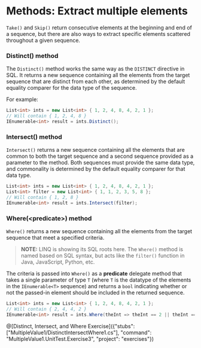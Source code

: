 [//]: # (GENERATED FILE -- DO NOT EDIT)
# Methods: Extract multiple elements

`Take()` and `Skip()` return consecutive elements at the beginning and end of a sequence, but there are also ways to extract specific elements scattered throughout a given sequence.

### Distinct() method
The `Distinct()` method works the same way as the `DISTINCT` directive in SQL. It returns a new sequence containing all the elements from the target sequence that are distinct from each other, as determined by the default equality comparer for the data type of the sequence.

For example:

```csharp
List<int> ints = new List<int> { 1, 2, 4, 8, 4, 2, 1 };
// Will contain { 1, 2, 4, 8 }
IEnumerable<int> result = ints.Distinct();
```

### Intersect() method
`Intersect()` returns a new sequence containing all the elements that are common to both the target sequence and a second sequence provided as a parameter to the method. Both sequences must provide the same data type, and commonality is determined by the default equality comparer for that data type.

```csharp
List<int> ints = new List<int> { 1, 2, 4, 8, 4, 2, 1 };
List<int> filter = new List<int> { 1, 1, 2, 3, 5, 8 };
// Will contain { 1, 2, 8 }
IEnumerable<int> result = ints.Intersect(filter);
```

### Where(&lt;predicate&gt;) method
`Where()` returns a new sequence containing all the elements from the target sequence that meet a specified criteria.

> **NOTE:** LINQ is showing its SQL roots here. The `Where()` method is named based on SQL syntax, but acts like the `filter()` function in Java, JavaScript, Python, etc.

The criteria is passed into `Where()` as a **predicate** delegate method that takes a single parameter of type `T` (where `T` is the datatype of the elements in the `IEnumerable<T>` sequence) and returns a `bool` indicating whether or not the passed-in element should be included in the returned sequence.

```csharp
List<int> ints = new List<int> { 1, 2, 4, 8, 4, 2, 1 };
// Will contain { 2, 4, 4, 2 }
IEnumerable<int> result = ints.Where(theInt => theInt == 2 || theInt == 4);
```

@[Distinct, Intersect, and Where Exercise]({"stubs": ["MultipleValue1/DistinctIntersectWhere1.cs"], "command": "MultipleValue1.UnitTest.Exercise3", "project": "exercises"})
